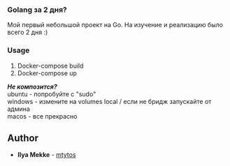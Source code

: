 ### Golang за 2 дня? 
Мой первый небольшой проект на Go. На изучение и реализацию было всего 2 дня :)

### Usage<br>
1. Docker-compose build<br>
2. Docker-compose up<br>

<b><em>Не композится?</b></em><br>
ubuntu - попробуйте с "sudo"<br>
windows - измените на volumes local / если не бридж запускайте от админа<br>
macos - все прекрасно<br>

## Author
* **Ilya Mekke** - [mtytos](https://github.com/mtytos)
